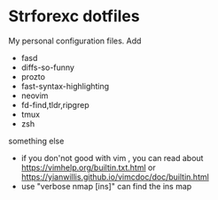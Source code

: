 # Strforexc dotfiles
My personal configuration files. Add 
- fasd 
- diffs-so-funny
- prozto
- fast-syntax-highlighting
- neovim
- fd-find,tldr,ripgrep
- tmux
- zsh



something else
- if you don'not good with vim , you can read about https://vimhelp.org/builtin.txt.html or https://yianwillis.github.io/vimcdoc/doc/builtin.html 
- use "verbose nmap [ins]" can find the ins map

